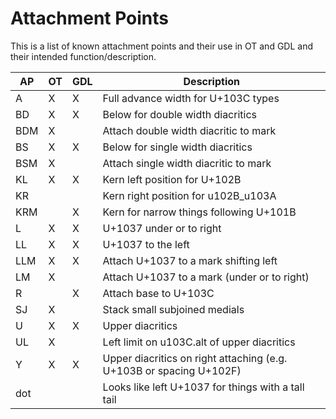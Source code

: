 # Attachment Points

This is a list of known attachment points and their use in OT and GDL and their
intended function/description.

AP  | OT | GDL | Description
--- | -- | --- | -----------
A   | X  | X   | Full advance width for U+103C types
BD  | X  | X   | Below for double width diacritics
BDM | X  |     | Attach double width diacritic to mark
BS  | X  | X   | Below for single width diacritics
BSM | X  |     | Attach single width diacritic to mark
KL  | X  | X   | Kern left position for U+102B
KR  |    |     | Kern right position for u102B\_u103A
KRM |    | X   | Kern for narrow things following U+101B
L   | X  | X   | U+1037 under or to right
LL  | X  | X   | U+1037 to the left
LLM | X  | X   | Attach U+1037 to a mark shifting left
LM  | X  |     | Attach U+1037 to a mark (under or to right)
R   |    | X   | Attach base to U+103C
SJ  | X  |     | Stack small subjoined medials
U   | X  | X   | Upper diacritics
UL  | X  |     | Left limit on u103C.alt of upper diacritics
Y   | X  | X   | Upper diacritics on right attaching (e.g. U+103B or spacing U+102F)
dot |    |     | Looks like left U+1037 for things with a tall tail
